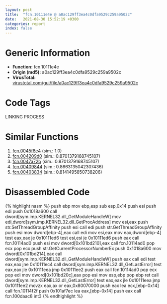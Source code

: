 ```yaml
---
layout: post
title:  "fcn.10111e4e @ a0ac129ff3ea4c0dfa9529c259a9502c"
date:   2021-08-30 15:52:19 +0300
categories: report
index: false
---
```


# Generic Information
- **Function:** fcn.10111e4e
- **Origin (md5):** a0ac129ff3ea4c0dfa9529c259a9502c
- **VirusTotal:** [virustotal.com/gui/file/a0ac129ff3ea4c0dfa9529c259a9502c][virustotal_ref]

# Code Tags
<span class="tag" id="LINKING">LINKING</span>
<span class="tag" id="PROCESS">PROCESS</span>


# Similar Functions

1. [fcn.0045f8e4][similar_1_ref] (sim.: 1.0)
2. [fcn.004209d0][similar_2_ref] (sim.: 0.8701379168745107)
3. [fcn.0047a72b][similar_3_ref] (sim.: 0.8701379168745107)
4. [fcn.00409844][similar_4_ref] (sim.: 0.8663135042307436)
5. [fcn.00403834][similar_5_ref] (sim.: 0.8141495850738206)


# Disassembled Code

{% highlight nasm %}
push ebp
mov ebp,esp
sub esp,0x14
push esi
push edi
push 0x1018a600
call dword[sym.imp.KERNEL32.dll_GetModuleHandleW]
mov edi,dword[sym.imp.KERNEL32.dll_GetProcAddress]
mov esi,eax
push str.SetThreadGroupAffinity
push esi
call edi
push str.GetThreadGroupAffinity
push esi
mov dword[ebp-4],eax
call edi
mov esi,eax
mov eax,dword[ebp-4]
test eax,eax
je 0x10111ed6
test esi,esi
je 0x10111ed6
push eax
call fcn.10114ad0
push esi
mov dword[0x101bd210],eax
call fcn.10114ad0
pop ecx
pop ecx
push str.GetCurrentProcessorNumberEx
push 0x1018a600
mov dword[0x101bd214],eax
call dword[sym.imp.KERNEL32.dll_GetModuleHandleW]
push eax
call edi
test eax,eax
jne 0x10111ec4
call dword[sym.imp.KERNEL32.dll_GetLastError]
test eax,eax
jle 0x10111eea
jmp 0x10111ee2
push eax
call fcn.10114ad0
pop ecx
pop edi
mov dword[0x101bd20c],eax
pop esi
mov esp,ebp
pop ebp
ret
call dword[sym.imp.KERNEL32.dll_GetLastError]
test eax,eax
jle 0x10111eea
jmp 0x10111ee2
movzx eax,ax
or eax,0x80070000
push eax
lea ecx,[ebp-0x14]
call fcn.10114f2f
push 0x101af7ec
lea eax,[ebp-0x14]
push eax
call fcn.100daac8
int3
{% endhighlight %}


[similar_1_ref]: /report/fcn.0045f8e4@ba5ec83721de3ca10b3c9583f3b2c6a1
[similar_2_ref]: /report/fcn.004209d0@065d95e046989885ac0aa05648eeda39
[similar_3_ref]: /report/fcn.0047a72b@27ac6b5c7fa1ad11790cdc733c25a701
[similar_4_ref]: /report/fcn.00409844@4c2db4ba96e80258daff665d7d7a016a
[similar_5_ref]: /report/fcn.00403834@3f1595e66dc63331ba0930a0c79684ce
[virustotal_ref]: https://www.virustotal.com/gui/file/a0ac129ff3ea4c0dfa9529c259a9502c
